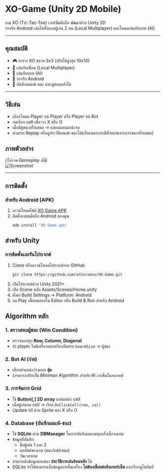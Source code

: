 # XO-Game (Unity 2D Mobile)

เกม XO (Tic-Tac-Toe) เวอร์ชันมือถือ พัฒนาด้วย Unity 2D  
รองรับ Android เล่นได้ทั้งแบบผู้เล่น 2 คน (Local Multiplayer) และโหมดเล่นกับบอท (AI)

---

## คุณสมบัติ
- 🎮 ตาราง XO ขนาด 3x3 (ปรับได้สูงสุด 10x10)  
- 👤 เล่นกับเพื่อน (Local Multiplayer)  
- 🤖 เล่นกับบอท (AI)  
- 📱 รองรับ Android  
- 💾 บันทึกผลแพ้-ชนะ และดูย้อนหลังได้  

---

## วิธีเล่น

- เลือกโหมด Player vs Player หรือ Player vs Bot
- กดเลือก cell เพื่อวาง X หรือ O
- เมื่อมีผู้ชนะหรือเสมอ → แสดงผลบนหน้าจอ
- สามารถ Replay หรือดูประวัติผลแพ้-ชนะได้(เก็บเฉพาะกรณีที่จบเกมจากการชนะหรือเสมอ)

## ภาพตัวอย่าง
*(ใส่ภาพ Gameplay ที่นี่)*  
![Screenshot](Assets/Screenshots/gameplay.png)

---

## การติดตั้ง

### สำหรับ Android (APK)
1. ดาวน์โหลดไฟล์ [XO Game APK](XO%20Game%20APK.zip)  
2. ติดตั้งลงบนมือถือ Android ของคุณ  
   ```bash
   adb install "XO Game.apk"
   
## สำหรับ Unity

### การติดตั้งและรันโปรเจกต์

1. Clone หรือดาวน์โหลดโปรเจกต์จาก GitHub
   ```bash
   git clone https://github.com/athicsmsu/XO-Game.git
2. เปิดโปรเจกต์ด้วย Unity 2021+
3. เปิด Scene หลัก Assets/Scenes/Home.unity
4. ตั้งค่า Build Settings → Platform: Android
5. กด Play เพื่อทดสอบใน Editor หรือ Build & Run สำหรับ Android

## Algorithm หลัก
### 1. ตรวจสอบผู้ชนะ (Win Condition)
- ตรวจสอบทุก **Row, Column, Diagonal**  
- ถ้า player ใดมีเครื่องหมายเรียงกันครบ `boardSize` → ผู้ชนะ  

### 2. Bot AI (ง่าย)
- เลือกตำแหน่งว่างแบบ **สุ่ม**  
- *(สามารถปรับเป็น Minimax Algorithm สำหรับ AI เก่งขึ้นในอนาคต)*  

### 3. การจัดการ Grid
- ใช้ **Button[,] 2D array** แทนแต่ละ cell  
- เมื่อผู้เล่นกด cell → เรียก `OnClickCell(row, col)`  
- Update UI ด้วย Sprite ของ X หรือ O  

### 4. Database (บันทึกผลแพ้-ชนะ)
- ใช้ **SQLite** ผ่าน **DBManager** ในการบันทึกผลเกมทุกครั้งเมื่อจบเกม  
- ข้อมูลที่บันทึก:
  - ชื่อผู้เล่น 1 และ 2  
  - ผลลัพธ์ของเกม (ชนะ/แพ้/เสมอ)  
  - วันเวลาเกม  
- สามารถดึงข้อมูลมาแสดง **ประวัติการเล่นย้อนหลัง** ได้  
- SQLite ทำให้สามารถเก็บข้อมูลภายในเครื่อง **ไม่ต้องเชื่อมต่ออินเทอร์เน็ต** และเรียกดูได้ทันที

